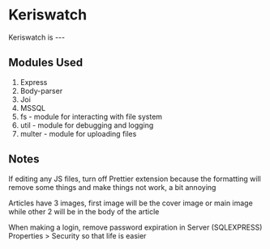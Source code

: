 
# Keriswatch

Keriswatch is ---

## Modules Used

1.  Express
2.  Body-parser
3.  Joi
4.  MSSQL
5.  fs
		- module for interacting with file system
6.  util
		- module for debugging and logging
7.  multer
		- module for uploading files

## Notes

If editing any JS files, turn off Prettier extension because the formatting will remove some things and make things not work, a bit annoying

Articles have 3 images, first image will be the cover image or main image while other 2 will be in the body of the article

When making a login, remove password expiration in Server (SQLEXPRESS) Properties > Security so that life is easier
